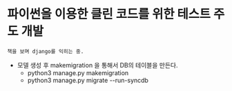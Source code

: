 # 파이썬을 이용한 클린 코드를 위한 테스트 주도 개발
    책을 보며 django를 익히는 중.

- 모델 생성 후 makemigration 을 통해서 DB의 테이블을 만든다.
    - python3 manage.py makemigration
    - python3 manage.py migrate --run-syncdb